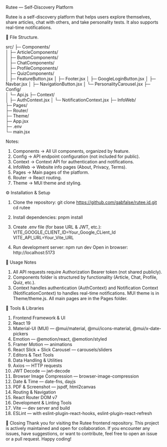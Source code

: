 Rutee — Self-Discovery Platform

Rutee is a self-discovery platform that helps users explore themselves, share articles, chat with others, and take personality tests. It also supports real-time notifications.

📂 File Structure.

src/
├─ Components/  
│ ├─ ArticleComponents/  
│ ├─ ButtonComponents/  
│ ├─ ChatComponents/  
│ ├─ ProfileComponents/  
│ ├─ QuizComponents/  
│ ├─ FeatureButton.jsx
│ ├─ Footer.jsx
│ ├─ GoogleLoginButton.jsx
│ ├─ Navbar.jsx
│ ├─ NavigationButton.jsx
│ └─ PersonalityCarousel.jsx
├─ Config/  
│ └─ Api.js
├─ Context/  
│ ├─ AuthContext.jsx
│ └─ NotificationContext.jsx
├─ InfoWeb/  
├─ Pages/  
├─ Router/  
├─ Theme/  
├─ App.jsx  
├─ .env  
└─ main.jsx

Notes:
1. Components → All UI components, organized by feature.
2. Config → API endpoint configuration (not included for public).
3. Context → Context API for authentication and notifications.
4. InfoWeb → Website info pages (About, Privacy, Terms).
5. Pages → Main pages of the platform.
6. Router → React routing.
8. Theme → MUI theme and styling.

⚙️ Installation & Setup

1. Clone the repository:
   git clone https://github.com/gabfalse/rutee.id.git
   cd rutee

2. Install dependencies:
   pnpm install

3. Create .env file (for base URL & JWT, etc.):
   VITE_GOOGLE_CLIENT_ID=Your_Google_CLient_Id
   VITE_API_URL=Your_Vite_URL

4. Run development server:
   npm run dev
   Open in browser: http://localhost:5173

📌 Usage Notes

1. All API requests require Authorization Bearer token (not shared publicly).
2. Components folder is structured by functionality (Article, Chat, Profile, Quiz, etc.).
3. Context handles authentication (AuthContext) and Notification Context (NotificationContext) to handles real-time notifications.
   MUI theme is in Theme/theme.js.
   All main pages are in the Pages folder.

🔧 Tools & Libraries
1. Frontend Framework & UI
2. React 19
3. Material-UI (MUI) — @mui/material, @mui/icons-material, @mui/x-date-pickers
4. Emotion — @emotion/react, @emotion/styled
5. Framer Motion — animations
6. React Slick + Slick Carousel — carousels/sliders
7. Editors & Text Tools
8. Data Handling & Utilities
9. Axios — HTTP requests
10. JWT Decode — jwt-decode
11. Browser Image Compression — browser-image-compression
12. Date & Time — date-fns, dayjs
13. PDF & Screenshot — jspdf, html2canvas
14. Routing & Navigation
15. React Router DOM v7
16. Development & Linting Tools
17. Vite — dev server and build
18. ESLint — with eslint-plugin-react-hooks, eslint-plugin-react-refresh

📌 Closing
Thank you for visiting the Rutee frontend repository. This project is actively maintained and open for collaboration.
If you encounter any issues, have suggestions, or want to contribute, feel free to open an issue or a pull request.
Happy coding!
